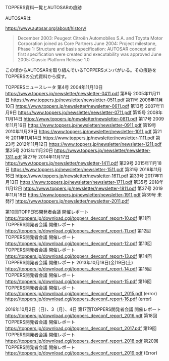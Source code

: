 TOPPERS資料一覧とAUTOSARの痕跡

AUTOSARは

https://www.autosar.org/about/history/
>December 2003:
Peugeot Citroën Automobiles S.A. and Toyota Motor Corporation joined as Core Partners
June 2004:
Project milestone, Phase 1: Structure and basis specification: AUTOSAR concept and first specification were created and executability was approved
June 2005:
Classic Platform Release 1.0

この頃からAUTOSARを取り組んでいるTOPPERSメンバがいる。その痕跡をTOPPERSの公式資料から探す。

TOPPERSニュースレータ
第4号 2004年11月10日
https://www.toppers.jp/newsletter/newsletter-0411.pdf
第8号 2005年11月11日
https://www.toppers.jp/newsletter/newsletter-0511.pdf
第11号 2006年11月10日
https://www.toppers.jp/newsletter/newsletter-0611.pdf
第13号 2007年11月9日
https://www.toppers.jp/newsletter/newsletter-0711.pdf
第15号 2008年11月14日
https://www.toppers.jp/newsletter/newsletter-0811.pdf
第17号 2009年11月16日
https://www.toppers.jp/newsletter/newsletter-0911.pdf
第19号 2010年11月29日
https://www.toppers.jp/newsletter/newsletter-1011.pdf
第21号 2011年11月14日 
https://www.toppers.jp/newsletter/newsletter-1111.pdf
第23号 2012年11月12日
https://www.toppers.jp/newsletter/newsletter-1211.pdf
第25号 2013年11月20日
https://www.toppers.jp/newsletter/newsletter-1311.pdf
第27号 2014年11月17日
https://www.toppers.jp/newsletter/newsletter-1411.pdf
第29号 2015年11月18日
https://www.toppers.jp/newsletter/newsletter-1511.pdf
第31号 2016年11月16日
https://www.toppers.jp/newsletter/newsletter-1611.pdf
第33号 2017年11月13日
https://www.toppers.jp/newsletter/newsletter-1711.pdf
第35号 2018年11月12日
https://www.toppers.jp/newsletter/newsletter-1811.pdf
第37号 2019年11月18日
https://www.toppers.jp/newsletter/newsletter-1911.pdf
第39号 未発行
https://www.toppers.jp/newsletter/newsletter-2011.pdf

第10回TOPPERS開発者会議 開催レポート
https://toppers.jp/download.cgi/toppers_devconf_report-10.pdf
第11回TOPPERS開発者会議 開催レポート
https://toppers.jp/download.cgi/toppers_devconf_report-11.pdf
第12回TOPPERS開発者会議 開催レポート
https://toppers.jp/download.cgi/toppers_devconf_report-12.pdf
第13回TOPPERS開発者会議 開催レポート
https://toppers.jp/download.cgi/toppers_devconf_report-13.pdf
第14回TOPPERS開発者会議 開催レポート
2013年10月18日(金)19日(土)
https://toppers.jp/download.cgi/toppers_devconf_report-14.pdf
第15回TOPPERS開発者会議 開催レポート
https://toppers.jp/download.cgi/toppers_devconf_report-15.pdf
第16回TOPPERS開発者会議 開催レポート
https://toppers.jp/download.cgi/toppers_devconf_report_2015.pdf (error)
https://toppers.jp/download.cgi/toppers_devconf_report-16.pdf (error)

2016年10月2日（日）、3（月）、4日
第17回TOPPERS開発者会議 開催レポート
https://toppers.jp/download.cgi/toppers_devconf_report_2016.pdf
第18回TOPPERS開発者会議 開催レポート
https://toppers.jp/download.cgi/toppers_devconf_report_2017.pdf
第19回TOPPERS開発者会議 開催レポート
https://toppers.jp/download.cgi/toppers_devconf_report_2018.pdf
第20回TOPPERS開発者会議 開催レポート
https://toppers.jp/download.cgi/toppers_devconf_report_2019.pdf (Error)
